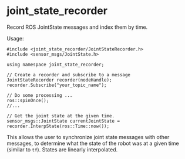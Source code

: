 # joint_state_recorder
Record ROS JointState messages and index them by time.

Usage:

```
#include <joint_state_recorder/JointStateRecorder.h>
#include <sensor_msgs/JointState.h>

using namespace joint_state_recorder;

// Create a recorder and subscribe to a message
JointStateRecorder recorder(nodeHandle);
recorder.Subscribe("your_topic_name");

// Do some processing ...
ros::spinOnce();
//...

// Get the joint state at the given time.
sensor_msgs::JointState currentJointState = recorder.InterpState(ros::Time::now());

```

This allows the user to synchronize joint state messages with other messages, to determine what the state of the robot was at a given time (similar to `tf`). States are linearly interpolated. 
